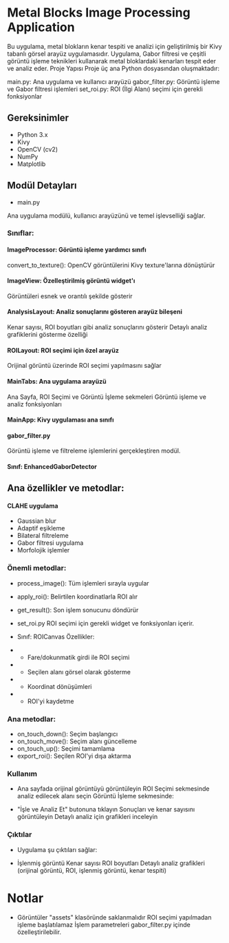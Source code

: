 # Metal Blocks Image Processing Application
Bu uygulama, metal blokların kenar tespiti ve analizi için geliştirilmiş bir Kivy tabanlı görsel arayüz uygulamasıdır. Uygulama, Gabor filtresi ve çeşitli görüntü işleme teknikleri kullanarak metal bloklardaki kenarları tespit eder ve analiz eder.
Proje Yapısı
Proje üç ana Python dosyasından oluşmaktadır:

main.py: Ana uygulama ve kullanıcı arayüzü
gabor_filter.py: Görüntü işleme ve Gabor filtresi işlemleri
set_roi.py: ROI (İlgi Alanı) seçimi için gerekli fonksiyonlar

## Gereksinimler
* Python 3.x
* Kivy
* OpenCV (cv2)
* NumPy
* Matplotlib

## Modül Detayları
* main.py

Ana uygulama modülü, kullanıcı arayüzünü ve temel işlevselliği sağlar.

### Sınıflar:

#### ImageProcessor: Görüntü işleme yardımcı sınıfı

convert_to_texture(): OpenCV görüntülerini Kivy texture'larına dönüştürür


#### ImageView: Özelleştirilmiş görüntü widget'ı

Görüntüleri esnek ve orantılı şekilde gösterir


#### AnalysisLayout: Analiz sonuçlarını gösteren arayüz bileşeni

Kenar sayısı, ROI boyutları gibi analiz sonuçlarını gösterir
Detaylı analiz grafiklerini gösterme özelliği


#### ROILayout: ROI seçimi için özel arayüz

Orijinal görüntü üzerinde ROI seçimi yapılmasını sağlar


#### MainTabs: Ana uygulama arayüzü

Ana Sayfa, ROI Seçimi ve Görüntü İşleme sekmeleri
Görüntü işleme ve analiz fonksiyonları


#### MainApp: Kivy uygulaması ana sınıfı

#### gabor_filter.py
Görüntü işleme ve filtreleme işlemlerini gerçekleştiren modül.
#### Sınıf: EnhancedGaborDetector
## Ana özellikler ve metodlar:

#### CLAHE uygulama
* Gaussian blur
* Adaptif eşikleme
* Bilateral filtreleme
* Gabor filtresi uygulama
* Morfolojik işlemler

### Önemli metodlar:

* process_image(): Tüm işlemleri sırayla uygular
* apply_roi(): Belirtilen koordinatlarla ROI alır
* get_result(): Son işlem sonucunu döndürür

* set_roi.py
ROI seçimi için gerekli widget ve fonksiyonları içerir.
* Sınıf: ROICanvas
Özellikler:
* * Fare/dokunmatik girdi ile ROI seçimi
* * Seçilen alanı görsel olarak gösterme
* * Koordinat dönüşümleri
* * ROI'yi kaydetme

### Ana metodlar:

* on_touch_down(): Seçim başlangıcı
* on_touch_move(): Seçim alanı güncelleme
* on_touch_up(): Seçimi tamamlama
* export_roi(): Seçilen ROI'yi dışa aktarma

### Kullanım

* Ana sayfada orijinal görüntüyü görüntüleyin
ROI Seçimi sekmesinde analiz edilecek alanı seçin
Görüntü İşleme sekmesinde:

* "İşle ve Analiz Et" butonuna tıklayın
Sonuçları ve kenar sayısını görüntüleyin
Detaylı analiz için grafikleri inceleyin



### Çıktılar
* Uygulama şu çıktıları sağlar:

* İşlenmiş görüntü
Kenar sayısı
ROI boyutları
Detaylı analiz grafikleri (orijinal görüntü, ROI, işlenmiş görüntü, kenar tespiti)

# Notlar

* Görüntüler "assets" klasöründe saklanmalıdır
ROI seçimi yapılmadan işleme başlatılamaz
İşlem parametreleri gabor_filter.py içinde özelleştirilebilir.
